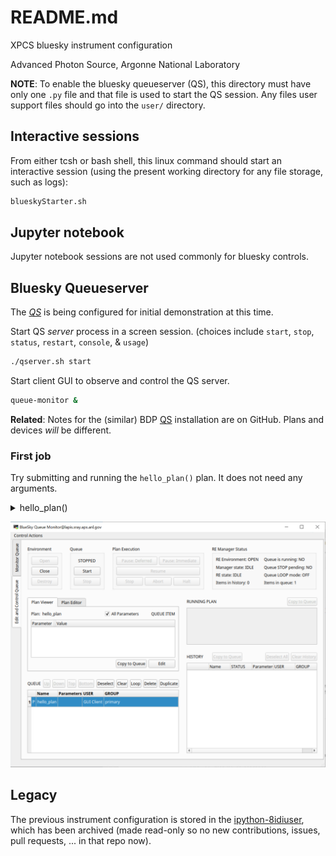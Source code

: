 # README.md

XPCS bluesky instrument configuration

Advanced Photon Source, Argonne National Laboratory

**NOTE**:  To enable the bluesky queueserver (QS), this directory
must have only one `.py` file and that file is used to start the
QS session.  Any files user support files should go into the
`user/` directory.

## Interactive sessions

From either tcsh or bash shell, this linux command should start an
interactive session (using the present working directory for any
file storage, such as logs):

```bash
blueskyStarter.sh
```

## Jupyter notebook

Jupyter notebook sessions are not used commonly for bluesky controls.

## Bluesky Queueserver

The [_QS_](./instrument/README.md) is being configured for
initial demonstration at this time.

Start QS _server_ process in a screen session. (choices include
`start`, `stop`, `status`, `restart`, `console`, & `usage`)

```bash
./qserver.sh start
```

Start client GUI to observe and control the QS server.

```bash
queue-monitor &
```

**Related**: Notes for the (similar) BDP [QS](https://github.com/BCDA-APS/bdp_controls/blob/main/qserver/README.md) installation are on GitHub.  Plans and devices _will_ be different.

### First job

Try submitting and running the `hello_plan()` plan.  It does not need any arguments.

<details>
<summary>hello_plan()</summary>

```
[I 2023-02-22 11:34:19,130 bluesky_queueserver.manager.manager] Adding new item to the queue ...
[I 2023-02-22 11:34:19,131 bluesky_queueserver.manager.manager] Item added: success=True item_type='plan' name='hello_plan' item_uid='40b04ad8-a4a1-49b9-8828-b111c99196ce' qsize=1.
[I 2023-02-22 11:34:19,133 bluesky_queueserver.manager.manager] Returning current queue and running plan ...
[I 2023-02-22 11:34:27,127 bluesky_queueserver.manager.manager] Starting queue processing ...
[I 2023-02-22 11:34:27,128 bluesky_queueserver.manager.manager] Processing the next queue item: 1 plans are left in the queue.
[I 2023-02-22 11:34:27,129 bluesky_queueserver.manager.manager] Starting the plan:
{'name': 'hello_plan',
'args': [],
'kwargs': {},
'user': 'GUI Client',
'user_group': 'primary',
'meta': {},
'item_uid': '40b04ad8-a4a1-49b9-8828-b111c99196ce'}.
[I 2023-02-22 11:34:27,129 bluesky_queueserver.manager.worker] Starting execution of a plan ...
[I 2023-02-22 11:34:27,129 bluesky_queueserver.manager.worker] Starting a plan 'hello_plan'.
[I 2023-02-22 11:34:27,257 bluesky_queueserver.manager.plan_monitoring] New run was open: 'cb838ec8-3812-4a0f-8b54-5130c1eca54f'
Run was closed: 'cb838ec8-3812-4a0f-8b54-5130c1eca54f'
[I 2023-02-22 11:34:27,512 bluesky_queueserver.manager.worker] The plan was exited. Plan state: completed
[I 2023-02-22 11:34:27,886 bluesky_queueserver.manager.manager] No items are left in the queue.
[I 2023-02-22 11:34:27,886 bluesky_queueserver.manager.manager] Queue is empty.
[I 2023-02-22 11:34:27,931 bluesky_queueserver.manager.manager] Returning current queue and running plan ...
[I 2023-02-22 11:34:27,932 bluesky_queueserver.manager.manager] Returning the list of runs for the running plan ...
[I 2023-02-22 11:34:27,933 bluesky_queueserver.manager.manager] Returning plan history ...
```

The run looks like:

```
In [7]: run
Out[7]:
BlueskyRun
  uid='cb838ec8-3812-4a0f-8b54-5130c1eca54f'
  exit_status='success'
  2023-02-22 11:34:27.228 -- 2023-02-22 11:34:27.272
  Streams:
    * primary
In [8]: run.primary.read()
Out[8]:
<xarray.Dataset>
Dimensions:     (time: 1)
Coordinates:
```

</details>

![QS demo GUI](./instrument/_resources/2023-02-22-QS-lapis.png)

## Legacy

The previous instrument configuration is stored in the
[ipython-8idiuser](https://github.com/aps-8id-dys/ipython-8idiuser),
which has been archived (made read-only so no new contributions,
issues, pull requests, ... in that repo now).
